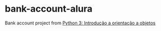 # bank-account-alura

Bank account project from [Python 3: Introdução a orientação a objetos](https://cursos.alura.com.br/course/python-3-intro-orientacao-objetos)
